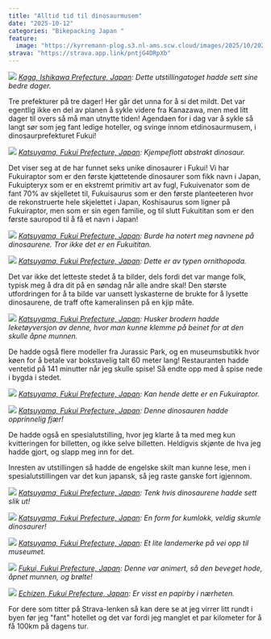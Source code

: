 ```yaml
---
title: "Alltid tid til dinosaurmusem"
date: "2025-10-12"
categories: "Bikepacking Japan "
feature:
  image: "https://kyrremann-plog.s3.nl-ams.scw.cloud/images/2025/10/20251012_091501.jpg"
strava: "https://strava.app.link/pntjG4DRpXb"
---
```



![](https://kyrremann-plog.s3.nl-ams.scw.cloud/images/2025/10/20251012_091501.jpg)
*[Kaga, Ishikawa Prefecture, Japan](https://www.google.com/maps/place/36.2394559,136.3692288): Dette utstillingatoget hadde sett sine bedre dager.*

Tre prefekturer på tre dager! Her går det unna for å si det mildt. Det var egentlig ikke en del av planen å sykle videre fra Kanazawa, men med litt dager til overs så må man utnytte tiden! Agendaen for i dag var å sykle så langt sør som jeg fant ledige hoteller, og svinge innom etdinosaurmusem, i dinosaurprefekturet Fukui!


![](https://kyrremann-plog.s3.nl-ams.scw.cloud/images/2025/10/20251012_112510.jpg)
*[Katsuyama, Fukui Prefecture, Japan](https://www.google.com/maps/place/36.0840127,136.50690359972222): Kjempeflott abstrakt dinosaur.*

Det viser seg at de har funnet seks unike dinosaurer i Fukui! Vi har Fukuiraptor som er den første kjøttetende dinosaurer som fikk navn i Japan, Fukuipteryx som er en ekstremt primitiv art av fugl, Fukuivenator som de fant 70% av skjelletet til, Fukuisaurus som er den første planteeteren hvor de rekonstruerte hele skjelettet i Japan, Koshisaurus som ligner på Fukuiraptor, men som er sin egen familie, og til slutt Fukuititan som er den første sauropod til å få et navn i Japan!


![](https://kyrremann-plog.s3.nl-ams.scw.cloud/images/2025/10/20251012_113500.jpg)
*[Katsuyama, Fukui Prefecture, Japan](https://www.google.com/maps/place/36.0822195,136.50656169972223): Burde ha notert meg navnene på dinosaurene. Tror ikke det er en Fukuititan.*


![](https://kyrremann-plog.s3.nl-ams.scw.cloud/images/2025/10/20251012_113647.jpg)
*[Katsuyama, Fukui Prefecture, Japan](https://www.google.com/maps/place/36.0822556,136.5066237): Dette er av typen ornithopoda.*

Det var ikke det letteste stedet å ta bilder, dels fordi det var mange folk, typisk meg å dra dit på en søndag når alle andre skal! Den største utfordringen for å ta bilde var uansett lyskasterne de brukte for å lysette dinosaurene, de traff ofte kameralinsen på en kjip måte.


![](https://kyrremann-plog.s3.nl-ams.scw.cloud/images/2025/10/20251012_120325.jpg)
*[Katsuyama, Fukui Prefecture, Japan](https://www.google.com/maps/place/36.0824913,136.5064868): Husker brodern hadde leketøyversjon av denne, hvor man kunne klemme på beinet for at den skulle åpne munnen.*

De hadde også flere modeller fra Jurassic Park, og en museumsbutikk hvor køen for å betale var bokstavelig talt 60 meter lang! Restauranten hadde ventetid på 141 minutter når jeg skulle spise! Så endte opp med å spise nede i bygda i stedet.


![](https://kyrremann-plog.s3.nl-ams.scw.cloud/images/2025/10/20251012_121746.jpg)
*[Katsuyama, Fukui Prefecture, Japan](https://www.google.com/maps/place/36.0835942,136.505702): Kan hende dette er en Fukuiraptor.*


![](https://kyrremann-plog.s3.nl-ams.scw.cloud/images/2025/10/20251012_122352.jpg)
*[Katsuyama, Fukui Prefecture, Japan](https://www.google.com/maps/place/36.08369139972223,136.50572719972223): Denne dinosauren hadde opprinnelig fjær!*

De hadde også en spesialutstilling, hvor jeg klarte å ta med meg kun kvitteringen for billetten, og ikke selve billetten. Heldigvis skjønte de hva jeg hadde gjort, og slapp meg inn for det.

Inresten av utstillingen så hadde de engelske skilt man kunne lese, men i spesialutstillingen var det kun japansk, så jeg raste ganske fort igjennom.


![](https://kyrremann-plog.s3.nl-ams.scw.cloud/images/2025/10/20251012_122445.jpg)
*[Katsuyama, Fukui Prefecture, Japan](https://www.google.com/maps/place/36.0836089,136.50573489972223): Tenk hvis dinosaurene hadde sett slik ut!*


![](https://kyrremann-plog.s3.nl-ams.scw.cloud/images/2025/10/20251012_132121.jpg)
*[Katsuyama, Fukui Prefecture, Japan](https://www.google.com/maps/place/36.081884799722225,136.5092736): En form for kumlokk, veldig skumle dinosaurer!*


![](https://kyrremann-plog.s3.nl-ams.scw.cloud/images/2025/10/20251012_132535.jpg)
*[Katsuyama, Fukui Prefecture, Japan](https://www.google.com/maps/place/36.0770368,136.5008128): Et lite landemerke på vei opp til museumet.*


![](https://kyrremann-plog.s3.nl-ams.scw.cloud/images/2025/10/20251012_154046.jpg)
*[Fukui, Fukui Prefecture, Japan](https://www.google.com/maps/place/36.061825299999995,136.2219082): Denne var animert, så den beveget hode, åpnet munnen, og brølte!*


![](https://kyrremann-plog.s3.nl-ams.scw.cloud/images/2025/10/20251012_191748.jpg)
*[Echizen, Fukui Prefecture, Japan](https://www.google.com/maps/place/35.9032256,136.1697792): Er visst en papirby i nærheten.*

For dere som titter på Strava-lenken så kan dere se at jeg virrer litt rundt i byen før jeg "fant" hotellet og det var fordi jeg manglet et par kilometer for å få 100km på dagens tur.